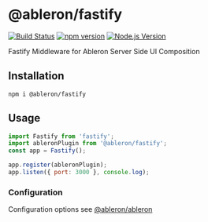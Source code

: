 # @ableron/fastify

[![Build Status](https://github.com/ableron/ableron-fastify/actions/workflows/test.yml/badge.svg)](https://github.com/ableron/ableron-fastify/actions/workflows/test.yml)
[![npm version](https://badge.fury.io/js/@ableron%2Ffastify.svg)](https://badge.fury.io/js/@ableron%2Ffastify)
[![Node.js Version](https://img.shields.io/badge/Node.js-19+-4EB1BA.svg)](https://nodejs.org/docs/latest-v19.x/api/)

Fastify Middleware for Ableron Server Side UI Composition

## Installation

```shell
npm i @ableron/fastify
```

## Usage

```js
import Fastify from 'fastify';
import ableronPlugin from '@ableron/fastify';
const app = Fastify();

app.register(ableronPlugin);
app.listen({ port: 3000 }, console.log);
```

### Configuration

Configuration options see [@ableron/ableron](https://github.com/ableron/ableron-js#configuration)
